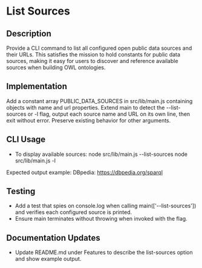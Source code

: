 # List Sources

## Description
Provide a CLI command to list all configured open public data sources and their URLs. This satisfies the mission to hold constants for public data sources, making it easy for users to discover and reference available sources when building OWL ontologies.

## Implementation
Add a constant array PUBLIC_DATA_SOURCES in src/lib/main.js containing objects with name and url properties. Extend main to detect the --list-sources or -l flag, output each source name and URL on its own line, then exit without error. Preserve existing behavior for other arguments.

## CLI Usage
- To display available sources:
  node src/lib/main.js --list-sources
  node src/lib/main.js -l

Expected output example:
DBpedia: https://dbpedia.org/sparql

## Testing
- Add a test that spies on console.log when calling main(['--list-sources']) and verifies each configured source is printed.
- Ensure main terminates without throwing when invoked with the flag.

## Documentation Updates
- Update README.md under Features to describe the list-sources option and show example output.